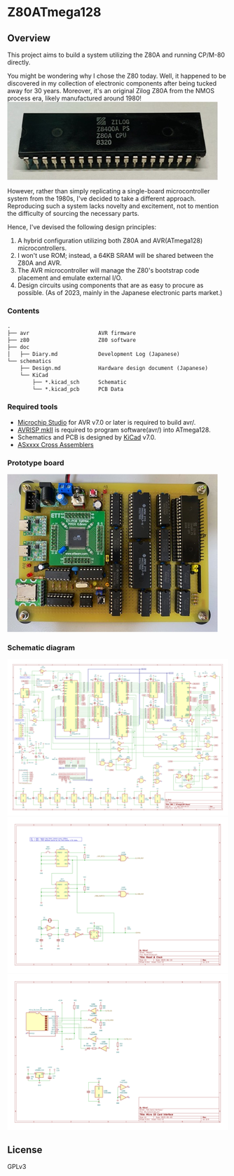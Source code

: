 # Z80ATmega128
## Overview
This project aims to build a system utilizing the Z80A and running CP/M-80 directly.

You might be wondering why I chose the Z80 today. Well, it happened to be discovered in my collection of electronic components after being tucked away for 30 years. Moreover, it's an original Zilog Z80A from the NMOS process era, likely manufactured around 1980!  
  ![](doc/Fig/Z80A.jpeg)

However, rather than simply replicating a single-board microcontroller system from the 1980s, I've decided to take a different approach. Reproducing such a system lacks novelty and excitement, not to mention the difficulty of sourcing the necessary parts. 

Hence, I've devised the following design principles:
1. A hybrid configuration utilizing both Z80A and AVR(ATmega128) microcontrollers.
2. I won't use ROM; instead, a 64KB SRAM will be shared between the Z80A and AVR.
3. The AVR microcontroller will manage the Z80's bootstrap code placement and emulate external I/O.
4. Design circuits using components that are as easy to procure as possible. (As of 2023, mainly in the Japanese electronic parts market.)

### Contents
```
.
├── avr                      AVR firmware
├── z80                      Z80 software
├── doc
│   ├── Diary.md             Development Log (Japanese)
└── schematics
    ├── Design.md            Hardware design document (Japanese)
    └── KiCad
        ├── *.kicad_sch      Schematic
        └── *.kicad_pcb      PCB Data
```

### Required tools
- [Microchip Studio](https://www.microchip.com/en-us/tools-resources/develop/microchip-studio) for AVR v7.0 or later is required to build avr/.
- [AVRISP mkII](https://www.microchip.com/en-us/development-tool/ATAVRISP2) is required to program software(avr/) into ATmega128.
- Schematics and PCB is designed by [KiCad](https://www.kicad.org/) v7.0.
- [ASxxxx Cross Assemblers](https://shop-pdp.net/ashtml/asxxxx.php)

### Prototype board
  ![](doc/Fig/20230506.jpeg)

### Schematic diagram
![](schematics/KiCad/SVG/Z80ATmega128.svg)
![](schematics/KiCad/SVG/Z80ATmega128-Reset.svg)
![](schematics/KiCad/SVG/Z80ATmega128-SD_Card_Interface.svg)

## License
GPLv3

